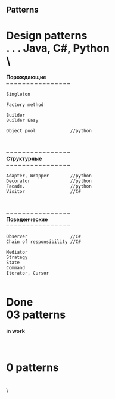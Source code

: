## Patterns  


Design patterns  
. . . Java, C#, Python
\
\
==============================  
**Порождающие**  
– – – – – – – – – – – – – – – –  
````
Singleton  

Factory method  

Builder  
Builder Easy  

Object pool             //python  



````
– – – – – – – – – – – – – – – –  
**Структурные**  
– – – – – – – – – – – – – – – –  
```
Adapter, Wrapper        //python  
Decorator               //python  
Facade.                 //python  
Visitor                 //C#  



```
– – – – – – – – – – – – – – – –  
**Поведенческие**  
– – – – – – – – – – – – – – – –  
```
Observer                //C#
Chain of responsibility //C#  

Mediator  
Strategy
State
Command  
Iterator, Cursor  


```
Done  
03 patterns   
==============================  
**in work**



\
0 patterns   
==============================  






\
\


